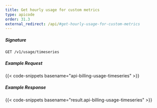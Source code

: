 ```yaml
---
title: Get hourly usage for custom metrics
type: apicode
order: 31.3
external_redirect: /api/#get-hourly-usage-for-custom-metrics
---
```


##### Signature
`GET /v1/usage/timeseries`
##### Example Request
{{< code-snippets basename="api-billing-usage-timeseries" >}}
##### Example Response
{{< code-snippets basename="result.api-billing-usage-timeseries" >}}
